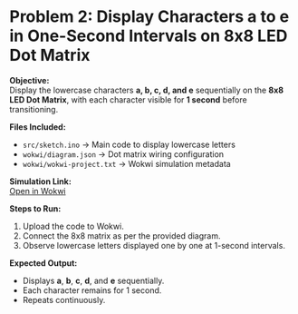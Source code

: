 # Problem 2: Display Characters a to e in One-Second Intervals on 8x8 LED Dot Matrix

**Objective:**  
Display the lowercase characters **a, b, c, d, and e** sequentially on the **8x8 LED Dot Matrix**, with each character visible for **1 second** before transitioning.

**Files Included:**  
- `src/sketch.ino` → Main code to display lowercase letters  
- `wokwi/diagram.json` → Dot matrix wiring configuration  
- `wokwi/wokwi-project.txt` → Wokwi simulation metadata  

**Simulation Link:**  
[Open in Wokwi](https://wokwi.com/projects/445226665346492417)

**Steps to Run:**  
1. Upload the code to Wokwi.  
2. Connect the 8x8 matrix as per the provided diagram.  
3. Observe lowercase letters displayed one by one at 1-second intervals.

**Expected Output:**  
- Displays **a**, **b**, **c**, **d**, and **e** sequentially.  
- Each character remains for 1 second.  
- Repeats continuously.
